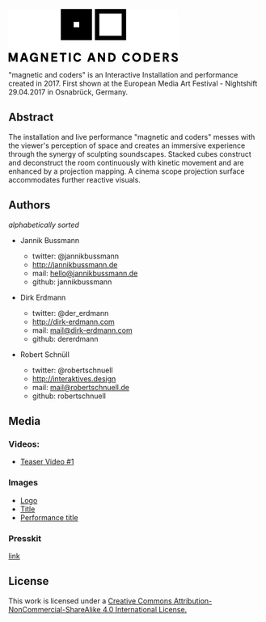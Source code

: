 ![magnetic and coders](misc/MagneticAndCoders-Logo_small.png "magnetic and coders")

"magnetic and coders" is an Interactive Installation and performance created in 2017. First shown at the European Media Art Festival - Nightshift 29.04.2017 in Osnabrück, Germany.

## Abstract
The installation and live performance "magnetic and coders" messes with the viewer's perception of space and creates an immersive experience through the synergy of sculpting soundscapes. Stacked cubes construct and deconstruct the room continuously with kinetic movement and are enhanced by a projection mapping. A cinema scope projection surface accommodates further reactive visuals.

## Authors
*alphabetically sorted*
 - Jannik Bussmann
    - twitter: @jannikbussmann
    - http://jannikbussmann.de
    - mail: hello@jannikbussmann.de
    - github: jannikbussmann


 - Dirk Erdmann
    - twitter: @der_erdmann
    - http://dirk-erdmann.com
    - mail: mail@dirk-erdmann.com
    - github:  dererdmann


 - Robert Schnüll
    - twitter: @robertschnuell
    - http://interaktives.design
    - mail: mail@robertschnuell.de
    - github: robertschnuell


## Media

### Videos:
  - [Teaser Video #1](https://vimeo.com/211123002)

### Images
  - [Logo](misc/MagneticAndCoders-Logo.svg)
  - [Title](misc/MagneticAndCoders-title.jpg)
  - [Performance title](misc/MagneticAndCoders-performance-title.jpg)



### Presskit
[link](https://drive.google.com/drive/folders/0B4C8jd7YW3gCWWYtMVJvZmRvQU0?usp=sharing)


## License
This work is licensed under a [Creative Commons Attribution-NonCommercial-ShareAlike 4.0 International License.](https://creativecommons.org/licenses/by-nc-sa/4.0/)
